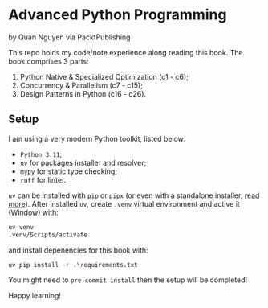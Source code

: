 # Advanced Python Programming
by Quan Nguyen via PacktPublishing

This repo holds my code/note experience along reading this book. The book comprises 3 parts:

1. Python Native & Specialized Optimization (c1 - c6);
2. Concurrency & Parallelism (c7 - c15);
3. Design Patterns in Python (c16 - c26).

## Setup

I am using a very modern Python toolkit, listed below:

- `Python 3.11`;
- `uv` for packages installer and resolver;
- `mypy` for static type checking;
- `ruff` for linter.

`uv` can be installed with `pip` or `pipx` (or even with a standalone installer, [read more](https://docs.astral.sh/uv/getting-started/installation/)). After installed `uv`, create `.venv` virtual environment and active it (Window) with:

```bash
uv venv
.venv/Scripts/activate
```

and install depenencies for this book with:

```bash
uv pip install -r .\requirements.txt
```

You might need to `pre-commit install` then the setup will be completed!

Happy learning!
